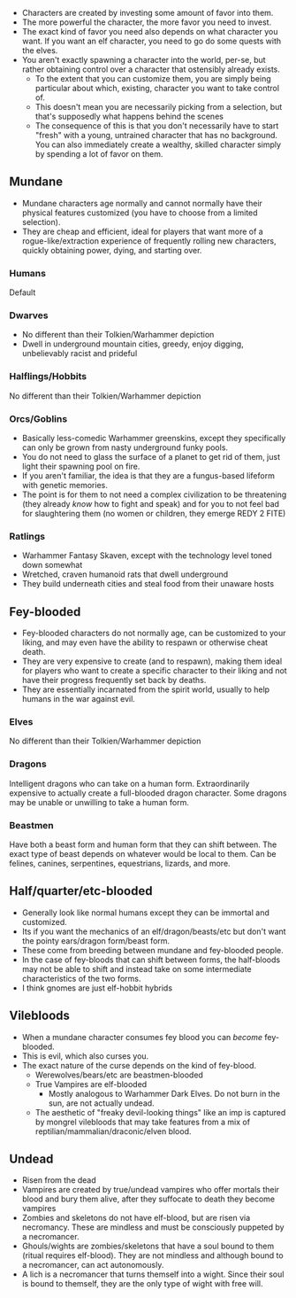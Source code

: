 
* Characters are created by investing some amount of favor into them.
* The more powerful the character, the more favor you need to invest.
* The exact kind of favor you need also depends on what character you want. If you want an elf character, you need to go do some quests with the elves.
* You aren't exactly spawning a character into the world, per-se, but rather obtaining control over a character that ostensibly already exists.
	* To the extent that you can customize them, you are simply being particular about which, existing, character you want to take control of.
	* This doesn't mean you are necessarily picking from a selection, but that's supposedly what happens behind the scenes
	* The consequence of this is that you don't necessarily have to start "fresh" with a young, untrained character that has no background. You can also immediately create a wealthy, skilled character simply by spending a lot of favor on them.
## Mundane
* Mundane characters age normally and cannot normally have their physical features customized (you have to choose from a limited selection).
* They are cheap and efficient, ideal for players that want more of a rogue-like/extraction experience of frequently rolling new characters, quickly obtaining power, dying, and starting over.
### Humans
Default
### Dwarves
* No different than their Tolkien/Warhammer depiction
* Dwell in underground mountain cities, greedy, enjoy digging, unbelievably racist and prideful
### Halflings/Hobbits
No different than their Tolkien/Warhammer depiction
### Orcs/Goblins
* Basically less-comedic Warhammer greenskins, except they specifically can only be grown from nasty underground funky pools.
* You do not need to glass the surface of a planet to get rid of them, just light their spawning pool on fire.
* If you aren't familiar, the idea is that they are a fungus-based lifeform with genetic memories.
* The point is for them to not need a complex civilization to be threatening (they already *know* how to fight and speak) and for you to not feel bad for slaughtering them (no women or children, they emerge REDY 2 FITE)
### Ratlings
* Warhammer Fantasy Skaven, except with the technology level toned down somewhat
* Wretched, craven humanoid rats that dwell underground
* They build underneath cities and steal food from their unaware hosts
## Fey-blooded
* Fey-blooded characters do not normally age, can be customized to your liking, and may even have the ability to respawn or otherwise cheat death.
* They are very expensive to create (and to respawn), making them ideal for players who want to create a specific character to their liking and not have their progress frequently set back by deaths.
* They are essentially incarnated from the spirit world, usually to help humans in the war against evil.
### Elves
No different than their Tolkien/Warhammer depiction
### Dragons
Intelligent dragons who can take on a human form. Extraordinarily expensive to actually create a full-blooded dragon character. Some dragons may be unable or unwilling to take a human form.
### Beastmen
Have both a beast form and human form that they can shift between. The exact type of beast depends on whatever would be local to them. Can be felines, canines, serpentines, equestrians, lizards, and more.

## Half/quarter/etc-blooded
* Generally look like normal humans except they can be immortal and customized.
* Its if you want the mechanics of an elf/dragon/beasts/etc but don't want the pointy ears/dragon form/beast form.
* These come from breeding between mundane and fey-blooded people.
* In the case of fey-bloods that can shift between forms, the half-bloods may not be able to shift and instead take on some intermediate characteristics of the two forms.
* I think gnomes are just elf-hobbit hybrids
## Vilebloods
* When a mundane character consumes fey blood you can *become* fey-blooded.
* This is evil, which also curses you.
* The exact nature of the curse depends on the kind of fey-blood.
	* Werewolves/bears/etc are beastmen-blooded
	* True Vampires are elf-blooded
		* Mostly analogous to Warhammer Dark Elves. Do not burn in the sun, are not actually undead.
	* The aesthetic of "freaky devil-looking things" like an imp is captured by mongrel vilebloods that may take features from a mix of reptilian/mammalian/draconic/elven blood.
## Undead
* Risen from the dead
* Vampires are created by true/undead vampires who offer mortals their blood and bury them alive, after they suffocate to death they become vampires
* Zombies and skeletons do not have elf-blood, but are risen via necromancy. These are mindless and must be consciously puppeted by a necromancer.
* Ghouls/wights are zombies/skeletons that have a soul bound to them (ritual requires elf-blood). They are not mindless and although bound to a necromancer, can act autonomously.
* A lich is a necromancer that turns themself into a wight. Since their soul is bound to themself, they are the only type of wight with free will.